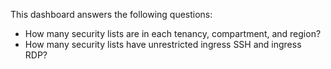 This dashboard answers the following questions:

- How many security lists are in each tenancy, compartment, and region?
- How many security lists have unrestricted ingress SSH and ingress RDP?
